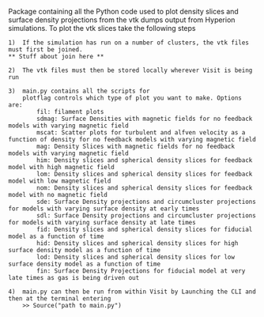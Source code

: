 Package containing all the Python code used to plot density slices and surface density projections from the vtk dumps output from Hyperion simulations. To plot the vtk slices take the following steps

    1)  If the simulation has run on a number of clusters, the vtk files must first be joined. 
    ** Stuff about join here **

    2)  The vtk files must then be stored locally wherever Visit is being run

    3)  main.py contains all the scripts for 
        plotflag controls which type of plot you want to make. Options are:
            fil: filament plots
            sdmag: Surface Densities with magnetic fields for no feedback models with varying magnetic field
            mscat: Scatter plots for turbulent and alfven velocity as a function of density for no feedback models with varying magnetic field
            mag: Density Slices with magnetic fields for no feedback models with varying magnetic field
            him: Density slices and spherical density slices for feedback model with high magnetic field
            lom: Density slices and spherical density slices for feedback model with low magnetic field
            nom: Density slices and spherical density slices for feedback model with no magnetic field
            sde: Surface Density projections and circumcluster projections for models with varying surface density at early times
            sdl: Surface Density projections and circumcluster projections for models with varying surface density at late times
            fid: Density slices and spherical density slices for fiducial model as a function of time
            hid: Density slices and spherical density slices for high surface density model as a function of time
            lod: Density slices and spherical density slices for low surface density model as a function of time
            fin: Surface Density Projections for fiducial model at very late times as gas is being driven out

    4)  main.py can then be run from within Visit by Launching the CLI and then at the terminal entering 
        >> Source("path to main.py")